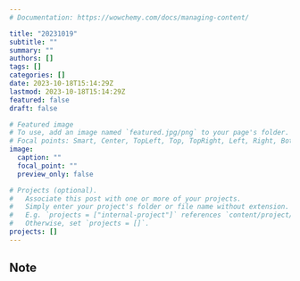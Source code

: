 ```yaml
---
# Documentation: https://wowchemy.com/docs/managing-content/

title: "20231019"
subtitle: ""
summary: ""
authors: []
tags: []
categories: []
date: 2023-10-18T15:14:29Z
lastmod: 2023-10-18T15:14:29Z
featured: false
draft: false

# Featured image
# To use, add an image named `featured.jpg/png` to your page's folder.
# Focal points: Smart, Center, TopLeft, Top, TopRight, Left, Right, BottomLeft, Bottom, BottomRight.
image:
  caption: ""
  focal_point: ""
  preview_only: false

# Projects (optional).
#   Associate this post with one or more of your projects.
#   Simply enter your project's folder or file name without extension.
#   E.g. `projects = ["internal-project"]` references `content/project/deep-learning/index.md`.
#   Otherwise, set `projects = []`.
projects: []
---
```


## Note

